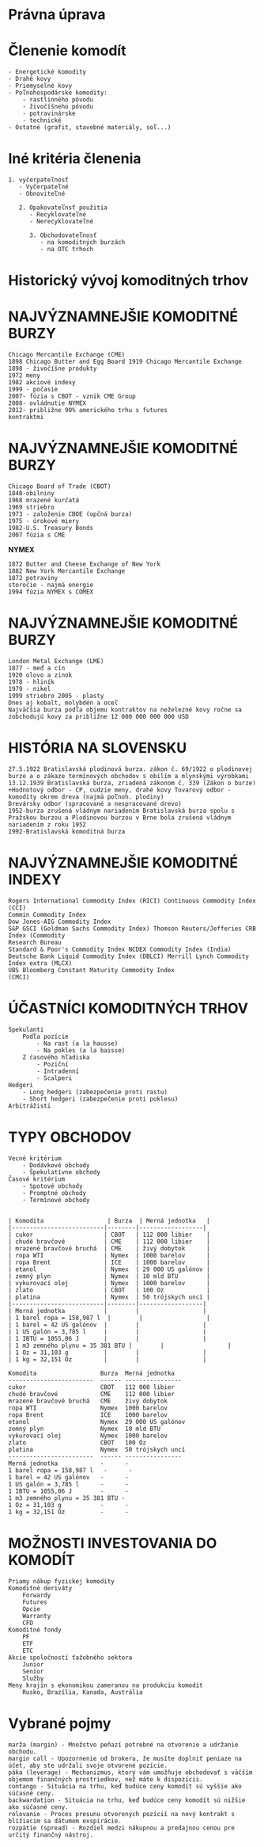 # Právna úprava

# Členenie komodít
    - Energetické komodity
    - Drahé kovy
    - Priemyselné kovy
    - Poľnohospodárske komodity:
        - rastlinného pôvodu
        - živočíšneho pôvodu
        - potravinárske
        - technické
    - Ostatné (grafit, stavebné materiály, soľ...)

# Iné kritéria členenia
    
    1. vyčerpateľnosť
       - Vyčerpateľné
       - Obnoviteľné
    
       2. Opakovateľnsť použitia
          - Recyklovateľné
          - Nerecyklovateľné
    
          3. Obchodovateľnosť
             - na komoditných burzách
             - na OTC trhoch

# Historický vývoj komoditných trhov

# NAJVÝZNAMNEJŠIE KOMODITNÉ BURZY

    Chicago Mercantile Exchange (CME)
    1898 Chicago Butter and Egg Board 1919 Chicago Mercantile Exchange
    1898 - živočíšne produkty
    1972 meny
    1982 akciové indexy
    1999 - počasie
    2007- fúzia s CBOT - vznik CME Group
    2008- ovládnutie NYMEX
    2012- približne 90% amerického trhu s futures
    kontraktmi

# NAJVÝZNAMNEJŠIE KOMODITNÉ BURZY

    Chicago Board of Trade (CBOT)
    1848-obilniny
    1968 mrazené kurčatá
    1969 striebro
    1973 - založenie CBOE (opčná burza)
    1975 - úrokové miery
    1982-U.S. Treasury Bonds
    2007 fúzia s CME

**NYMEX**

    1872 Butter and Cheese Exchange of New York
    1882 New York Mercantile Exchange
    1872 potraviny
    storočie - najmä energie
    1994 fúzia NYMEX s COMEX

# NAJVÝZNAMNEJŠIE KOMODITNÉ BURZY

    London Metal Exchange (LME)
    1877 - meď a cín
    1920 olovo a zinok
    1978 - hliník
    1979 - nikel
    1999 striebro 2005 - plasty
    Dnes aj kobalt, molybdén a oceľ
    Najväčšia burza podľa objemu kontraktov na neželezné kovy ročne sa zobchodujú kovy za približne 12 000 000 000 000 USD

# HISTÓRIA NA SLOVENSKU

    27.5.1922 Bratislavská plodinová burza. zákon č. 69/1922 o plodinovej burze a o zákaze termínových obchodov s obilím a mlynskými výrobkami
    13.12.1939 Bratislavská burza, zriadená zákonom č. 339 (Zákon o burze)
    +Hodnotový odbor - CP, cudzie meny, drahé kovy Tovarový odbor - komodity okrem dreva (najmä poľnoh. plodiny)
    Drevársky odbor (spracované a nespracované drevo)
    1952-burza zrušená vládnym nariadením Bratislavská burza spolu s Pražskou burzou a Plodinovou burzou v Brne bola zrušená vládnym nariadením z roku 1952
    1992-Bratislavská komoditná burza

# NAJVÝZNAMNEJŠIE KOMODITNÉ INDEXY

    Rogers International Commodity Index (RICI) Continuous Commodity Index (CCI)
    Commin Commodity Index
    Dow Jones-AIG Commodity Index
    S&P GSCI (Goldman Sachs Commodity Index) Thomson Reuters/Jefferies CRB Index (Commodity
    Research Bureau
    Standard & Poor's Commodity Index NCDEX Commodity Index (India)
    Deutsche Bank Liquid Commodity Index (DBLCI) Merrill Lynch Commodity Index extra (MLCX)
    UBS Bloomberg Constant Maturity Commodity Index
    (CMCI)

# ÚČASTNÍCI KOMODITNÝCH TRHOV

    Špekulanti
        Podľa pozície
            - Na rast (a la hausse)
            - Na pokles (a la baisse)
        Z časového hľadiska
            - Poziční
            - Intradenní
            - Scalperi
    Hedgeri
        - Long hedgeri (zabezpečenie proti rastu) 
        - Short hedgeri (zabezpečenie proti poklesu)
    Arbitrážisti

# TYPY OBCHODOV

    Vecné kritérium
        - Dodávkové obchody
        - Špekulatívne obchody
    Časové kritérium
        - Spotové obchody
        - Promptné obchody 
        - Termínové obchody


    | Komodita                  | Burza  | Merná jednotka   |
    |--------------------------|--------|------------------|
    | cukor                    | CBOT   | 112 000 libier    |
    | chudé bravčové           | CME    | 112 000 libier    |
    | mrazené bravčové bruchá  | CME    | živý dobytok      |
    | ropa WTI                 | Nymex  | 1000 barelov      |
    | ropa Brent               | ICE    | 1000 barelov      |
    | etanol                   | Nymex  | 29 000 US galónov |
    | zemný plyn               | Nymex  | 10 mld BTU        |
    | vykurovací olej          | Nymex  | 1000 barelov      |
    | zlato                    | CBOT   | 100 Oz            |
    | platina                  | Nymex  | 50 trójskych uncí |
    |--------------------------|--------|------------------|
    | Merná jednotka           |        |                  |
    | 1 barel ropa = 158,987 l  |        |                  |
    | 1 barel = 42 US galónov  |        |                  |
    | 1 US galón = 3,785 l     |        |                  |
    | 1 IBTU = 1055,06 J       |        |                  |
    | 1 m3 zemného plynu = 35 381 BTU |        |                  |
    | 1 Oz = 31,103 g          |        |                  |
    | 1 kg = 32,151 Oz         |        |                  |

    Komodita                  Burza  Merná jednotka
    ------------------------  ------ ----------------
    cukor                     CBOT   112 000 libier    
    chudé bravčové            CME    112 000 libier    
    mrazené bravčové bruchá   CME    živý dobytok      
    ropa WTI                  Nymex  1000 barelov      
    ropa Brent                ICE    1000 barelov      
    etanol                    Nymex  29 000 US galónov
    zemný plyn                Nymex  10 mld BTU        
    vykurovací olej           Nymex  1000 barelov      
    zlato                     CBOT   100 Oz            
    platina                   Nymex  50 trójskych uncí
    ------------------------  ------ ----------------
    Merná jednotka            -      -                  
    1 barel ropa = 158,987 l   -      -                  
    1 barel = 42 US galónov   -      -                  
    1 US galón = 3,785 l      -      -                  
    1 IBTU = 1055,06 J        -      -                  
    1 m3 zemného plynu = 35 381 BTU -                  
    1 Oz = 31,103 g           -      -                  
    1 kg = 32,151 Oz          -      -

# MOŽNOSTI INVESTOVANIA DO KOMODÍT

    Priamy nákup fyzickej komodity
    Komoditné deriváty
        Forwardy
        Futures
        Opcie 
        Warranty
        CFD
    Komoditné fondy
        PF
        ETF
        ETC 
    Akcie spoločností ťažobného sektora
        Junior
        Senior
        Služby
    Meny krajín s ekonomikou zameranou na produkciu komodit 
        Rusko, Brazília, Kanada, Austrália

# Vybrané pojmy

    marža (margin) - Množstvo peňazí potrebné na otvorenie a udržanie obchodu.
    margin call - Upozornenie od brokera, že musíte doplniť peniaze na účet, aby ste udržali svoje otvorené pozície.
    páka (leverage) - Mechanizmus, ktorý vám umožňuje obchodovať s väčším objemom finančných prostriedkov, než máte k dispozícii.
    contango - Situácia na trhu, keď budúce ceny komodít sú vyššie ako súčasné ceny.
    backwardation - Situácia na trhu, keď budúce ceny komodít sú nižšie ako súčasné ceny.
    rolovanie - Proces presunu otvorených pozícií na nový kontrakt s blížiacim sa dátumom exspirácie.
    rozpätie (spread) - Rozdiel medzi nákupnou a predajnou cenou pre určitý finančný nástroj.

